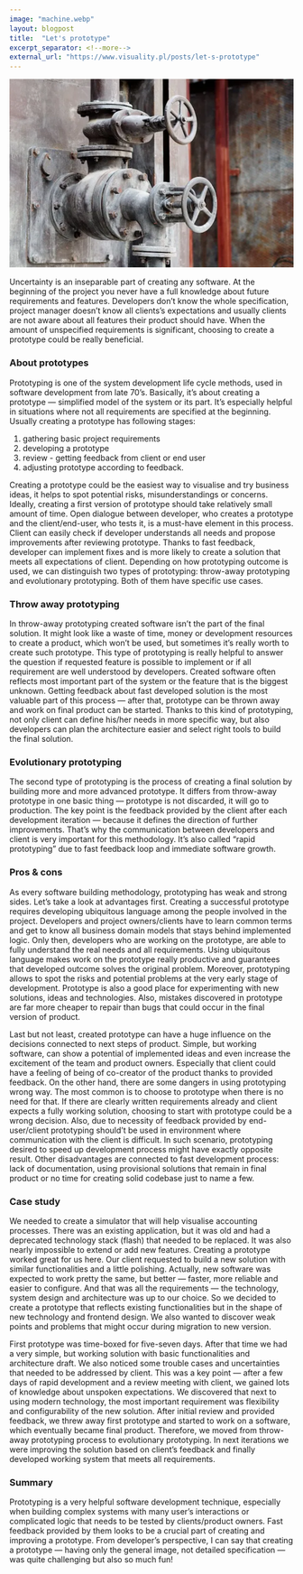 ```yaml
---
image: "machine.webp"
layout: blogpost
title:  "Let's prototype"
excerpt_separator: <!--more-->
external_url: "https://www.visuality.pl/posts/let-s-prototype"
---
```



![image](/images/machine.webp)


Uncertainty is an inseparable part of creating any software. At the beginning of the project you never have a full knowledge about future requirements and features. Developers don’t know the whole specification, project manager doesn’t know all clients’s expectations and usually clients are not aware about all features their product should have. When the amount of unspecified requirements is significant, choosing to create a prototype could be really beneficial.
<!--more-->


### About prototypes


Prototyping is one of the system development life cycle methods, used in software development from late 70’s. Basically, it’s about creating a prototype — simplified model of the system or its part. It’s especially helpful in situations where not all requirements are specified at the beginning. Usually creating a prototype has following stages:


1. gathering basic project requirements
1. developing a prototype
1. review - getting feedback from client or end user
1. adjusting prototype according to feedback.


Creating a prototype could be the easiest way to visualise and try business ideas, it helps to spot potential risks, misunderstandings or concerns. Ideally, creating a first version of prototype should take relatively small amount of time. Open dialogue between developer, who creates a prototype and the client/end-user, who tests it, is a must-have element in this process. Client can easily check if developer understands all needs and propose improvements after reviewing prototype. Thanks to fast feedback, developer can implement fixes and is more likely to create a solution that meets all expectations of client.
Depending on how prototyping outcome is used, we can distinguish two types of prototyping: throw-away prototyping and evolutionary prototyping. Both of them have specific use cases.


### Throw away prototyping


In throw-away prototyping created software isn’t the part of the final solution. It might look like a waste of time, money or development resources to create a product, which won’t be used, but sometimes it’s really worth to create such prototype. This type of prototyping is really helpful to answer the question if requested feature is possible to implement or if all requirement are well understood by developers. Created software often reflects most important part of the system or the feature that is the biggest unknown. Getting feedback about fast developed solution is the most valuable part of this process — after that, prototype can be thrown away and work on final product can be started. Thanks to this kind of prototyping, not only client can define his/her needs in more specific way, but also developers can plan the architecture easier and select right tools to build the final solution.


### Evolutionary prototyping


The second type of prototyping is the process of creating a final solution by building more and more advanced prototype. It differs from throw-away prototype in one basic thing — prototype is not discarded, it will go to production. The key point is the feedback provided by the client after each development iteration — because it defines the direction of further improvements. That’s why the communication between developers and client is very important for this methodology. It’s also called “rapid prototyping” due to fast feedback loop and immediate software growth.


### Pros & cons


As every software building methodology, prototyping has weak and strong sides. Let’s take a look at advantages first.
Creating a successful prototype requires developing ubiquitous language among the people involved in the project. Developers and project owners/clients have to learn common terms and get to know all business domain models that stays behind implemented logic. Only then, developers who are working on the prototype, are able to fully understand the real needs and all requirements. Using ubiquitous language makes work on the prototype really productive and guarantees that developed outcome solves the original problem.
Moreover, prototyping allows to spot the risks and potential problems at the very early stage of development. Prototype is also a good place for experimenting with new solutions, ideas and technologies. Also, mistakes discovered in prototype are far more cheaper to repair than bugs that could occur in the final version of product.


Last but not least, created prototype can have a huge influence on the decisions connected to next steps of product. Simple, but working software, can show a potential of implemented ideas and even increase the excitement of the team and product owners. Especially that client could have a feeling of being of co-creator of the product thanks to provided feedback.
On the other hand, there are some dangers in using prototyping wrong way. The most common is to choose to prototype when there is no need for that. If there are clearly written requirements already and client expects a fully working solution, choosing to start with prototype could be a wrong decision.
Also, due to necessity of feedback provided by end-user/client prototyping should’t be used in environment where communication with the client is difficult. In such scenario, prototyping desired to speed up development process might have exactly opposite result. Other disadvantages are connected to fast development process: lack of documentation, using provisional solutions that remain in final product or no time for creating solid codebase just to name a few.


### Case study


We needed to create a simulator that will help visualise accounting processes. There was an existing application, but it was old and had a deprecated technology stack (flash) that needed to be replaced. It was also nearly impossible to extend or add new features. Creating a prototype worked great for us here.
Our client requested to build a new solution with similar functionalities and a little polishing. Actually, new software was expected to work pretty the same, but better — faster, more reliable and easier to configure. And that was all the requirements — the technology, system design and architecture was up to our choice. So we decided to create a prototype that reflects existing functionalities but in the shape of new technology and frontend design. We also wanted to discover weak points and problems that might occur during migration to new version.


First prototype was time-boxed for five-seven days. After that time we had a very simple, but working solution with basic functionalities and architecture draft. We also noticed some trouble cases and uncertainties that needed to be addressed by client. This was a key point — after a few days of rapid development and a review meeting with client, we gained lots of knowledge about unspoken expectations. We discovered that next to using modern technology, the most important requirement was flexibility and configurability of the new solution.
After initial review and provided feedback, we threw away first prototype and started to work on a software, which eventually became final product. Therefore, we moved from throw-away prototyping process to evolutionary prototyping. In next iterations we were improving the solution based on client’s feedback and finally developed working system that meets all requirements.


### Summary

Prototyping is a very helpful software development technique, especially when building complex systems with many user’s interactions or complicated logic that needs to be tested by clients/product owners. Fast feedback provided by them looks to be a crucial part of creating and improving a prototype. From developer’s perspective, I can say that creating a prototype — having only the general image, not detailed specification — was quite challenging but also so much fun!
